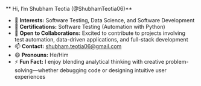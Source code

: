 
**     Hi, I’m Shubham Teotia (@ShubhamTeotia06)**  
- 👀 **Interests:** Software Testing, Data Science, and Software Development  
- 🌱 **Certifications:** Software Testing (Automation with Python)  
- 🤝 **Open to Collaborations:** Excited to contribute to projects involving test automation, data-driven applications, and full-stack development  
- 📫 **Contact:** shubham.teotia06@gmail.com  
- 😄 **Pronouns:** He/Him  
- ⚡ **Fun Fact:** I enjoy blending analytical thinking with creative problem-solving—whether debugging code or designing intuitive user experiences  

<!---
ShubhamTeotia06/ShubhamTeotia06 is a ✨ special ✨ repository because its `README.md` (this file) appears on your GitHub profile.
You can click the Preview link to take a look at your changes.
--->
